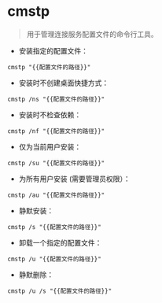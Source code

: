 # cmstp

> 用于管理连接服务配置文件的命令行工具。

- 安装指定的配置文件：

`cmstp "{{配置文件的路径}}"`

- 安装时不创建桌面快捷方式：

`cmstp /ns "{{配置文件的路径}}"`

- 安装时不检查依赖：

`cmstp /nf "{{配置文件的路径}}"`

- 仅为当前用户安装：

`cmstp /su "{{配置文件的路径}}"`

- 为所有用户安装 (需要管理员权限）：

`cmstp /au "{{配置文件的路径}}"`

- 静默安装：

`cmstp /s "{{配置文件的路径}}"`

- 卸载一个指定的配置文件：

`cmstp /u "{{配置文件的路径}}"`

- 静默删除：

`cmstp /u /s "{{配置文件的路径}}"`
